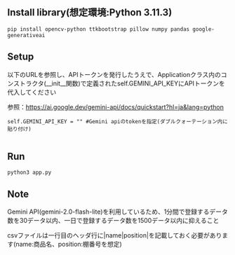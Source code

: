 ## Install library(想定環境:Python 3.11.3)

```
pip install opencv-python ttkbootstrap pillow numpy pandas google-generativeai

```
## Setup
以下のURLを参照し、APIトークンを発行したうえで、Applicationクラス内のコンストラクタ(__init__関数)で定義されたself.GEMINI_API_KEYにAPIトークンを代入してください

参照：https://ai.google.dev/gemini-api/docs/quickstart?hl=ja&lang=python

```
self.GEMINI_API_KEY = "" #Gemini apiのtokenを指定(ダブルクォーテーション内に貼り付け)
        
```

## Run

```
python3 app.py
```

## Note
Gemini API(gemini-2.0-flash-lite)を利用しているため、1分間で登録するデータ数を30データ以内、一日で登録するデータ数を1500データ以内に抑えること

csvファイルは一行目のヘッダ行に|name|position|を記載しておく必要があります(name:商品名、position:棚番号を想定)




